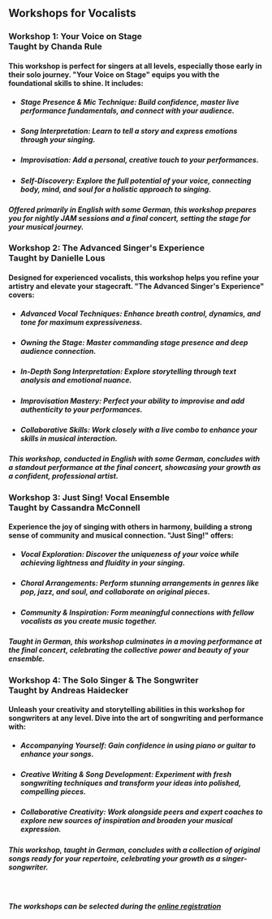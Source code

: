 ## **Workshops for Vocalists**

### **Workshop 1: Your Voice on Stage**<br>Taught by Chanda Rule
#### This workshop is perfect for singers at all levels, especially those early in their solo journey. "Your Voice on Stage" equips you with the foundational skills to shine. It includes:
* ##### Stage Presence & Mic Technique: Build confidence, master live performance fundamentals, and connect with your audience.
* ##### Song Interpretation: Learn to tell a story and express emotions through your singing.
* ##### Improvisation: Add a personal, creative touch to your performances.
* ##### Self-Discovery: Explore the full potential of your voice, connecting body, mind, and soul for a holistic approach to singing.

##### Offered primarily in English with some German, this workshop prepares you for nightly JAM sessions and a final concert, setting the stage for your musical journey.

### **Workshop 2: The Advanced Singer's Experience**<br>Taught by Danielle Lous
#### Designed for experienced vocalists, this workshop helps you refine your artistry and elevate your stagecraft. "The Advanced Singer's Experience" covers:
* ##### Advanced Vocal Techniques: Enhance breath control, dynamics, and tone for maximum expressiveness.
* ##### Owning the Stage: Master commanding stage presence and deep audience connection.
* ##### In-Depth Song Interpretation: Explore storytelling through text analysis and emotional nuance.
* ##### Improvisation Mastery: Perfect your ability to improvise and add authenticity to your performances.
* ##### Collaborative Skills: Work closely with a live combo to enhance your skills in musical interaction.

##### This workshop, conducted in English with some German, concludes with a standout performance at the final concert, showcasing your growth as a confident, professional artist.

### **Workshop 3: Just Sing! Vocal Ensemble**<br>Taught by Cassandra McConnell
#### Experience the joy of singing with others in harmony, building a strong sense of community and musical connection. "Just Sing!" offers:
* ##### Vocal Exploration: Discover the uniqueness of your voice while achieving lightness and fluidity in your singing.
* ##### Choral Arrangements: Perform stunning arrangements in genres like pop, jazz, and soul, and collaborate on original pieces.
* ##### Community & Inspiration: Form meaningful connections with fellow vocalists as you create music together.

##### Taught in German, this workshop culminates in a moving performance at the final concert, celebrating the collective power and beauty of your ensemble.

### **Workshop 4: The Solo Singer & The Songwriter**<br>Taught by Andreas Haidecker
#### Unleash your creativity and storytelling abilities in this workshop for songwriters at any level. Dive into the art of songwriting and performance with:
* ##### Accompanying Yourself: Gain confidence in using piano or guitar to enhance your songs.
* ##### Creative Writing & Song Development: Experiment with fresh songwriting techniques and transform your ideas into polished, compelling pieces.
* ##### Collaborative Creativity: Work alongside peers and expert coaches to explore new sources of inspiration and broaden your musical expression.

##### This workshop, taught in German, concludes with a collection of original songs ready for your repertoire, celebrating your growth as a singer-songwriter.
<br>

##### **The workshops can be selected during the [online registration](/workshop/#tickets)**
